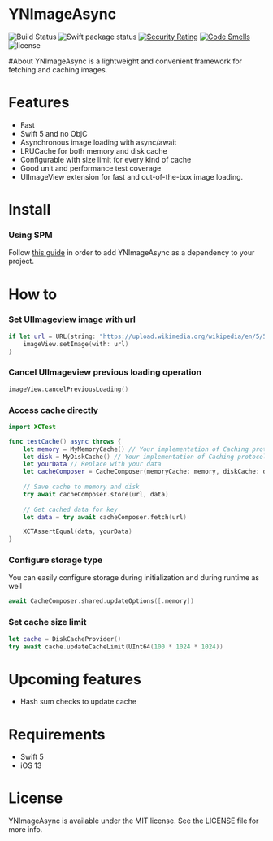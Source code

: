 YNImageAsync
==========
![Build Status](https://github.com/ynechaev/YNImageAsync/actions/workflows/ios.yml/badge.svg)
![Swift package status](https://github.com/ynechaev/YNImageAsync/actions/workflows/swift.yml/badge.svg)
[![Security Rating](https://sonarcloud.io/api/project_badges/measure?project=ynechaev_YNImageAsync&metric=security_rating)](https://sonarcloud.io/summary/new_code?id=ynechaev_YNImageAsync)
[![Code Smells](https://sonarcloud.io/api/project_badges/measure?project=ynechaev_YNImageAsync&metric=code_smells)](https://sonarcloud.io/summary/new_code?id=ynechaev_YNImageAsync)
![license](https://img.shields.io/github/license/ynechaev/YNImageAsync.svg)

#About
YNImageAsync is a lightweight and convenient framework for fetching and caching images.

# Features
- Fast
- Swift 5 and no ObjC
- Asynchronous image loading with async/await
- LRUCache for both memory and disk cache
- Configurable with size limit for every kind of cache
- Good unit and performance test coverage
- UIImageView extension for fast and out-of-the-box image loading.

# Install
### Using SPM
Follow [this guide](https://developer.apple.com/documentation/xcode/adding-package-dependencies-to-your-app) in order to add YNImageAsync as a dependency to your project.

# How to
### Set UIImageview image with url
```swift
if let url = URL(string: "https://upload.wikimedia.org/wikipedia/en/5/5f/Original_Doge_meme.jpg") {
    imageView.setImage(with: url)
}
```
### Cancel UIImageview previous loading operation
```swift
imageView.cancelPreviousLoading()
```
### Access cache directly
```swift
import XCTest

func testCache() async throws {
    let memory = MyMemoryCache() // Your implementation of Caching protocol
    let disk = MyDiskCache() // Your implementation of Caching protocol
    let yourData // Replace with your data
    let cacheComposer = CacheComposer(memoryCache: memory, diskCache: disk) 
    
    // Save cache to memory and disk
    try await cacheComposer.store(url, data) 
    
    // Get cached data for key
    let data = try await cacheComposer.fetch(url)

    XCTAssertEqual(data, yourData)
}
```
### Configure storage type
You can easily configure storage during initialization and during runtime as well
```swift
await CacheComposer.shared.updateOptions([.memory])
```

### Set cache size limit
```swift
let cache = DiskCacheProvider()
try await cache.updateCacheLimit(UInt64(100 * 1024 * 1024))
```

# Upcoming features
* Hash sum checks to update cache

# Requirements

* Swift 5
* iOS 13

# License

YNImageAsync is available under the MIT license. See the LICENSE file for more info.
